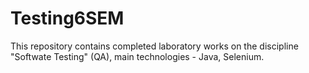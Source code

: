 # Testing6SEM
This repository contains completed laboratory works on the discipline "Softwate Testing" (QA), main technologies - Java, Selenium.
